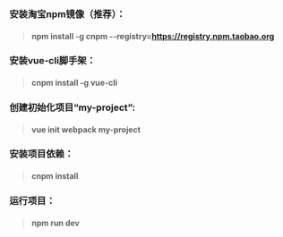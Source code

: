 ### 安装淘宝npm镜像（推荐）：
>#### npm install -g cnpm --registry=https://registry.npm.taobao.org

### 安装vue-cli脚手架：
>#### cnpm install -g vue-cli

### 创建初始化项目“my-project”:
>#### vue init webpack my-project

### 安装项目依赖：
>#### cnpm install

### 运行项目：
>#### npm run dev
